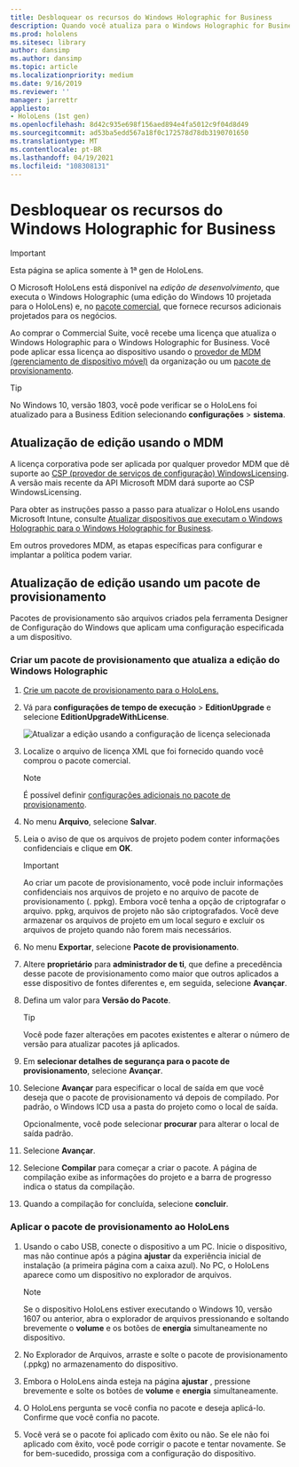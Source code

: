 ```yaml
---
title: Desbloquear os recursos do Windows Holographic for Business
description: Quando você atualiza para o Windows Holographic for Business, o HoloLens fornece recursos adicionais que são projetados para os negócios.
ms.prod: hololens
ms.sitesec: library
author: dansimp
ms.author: dansimp
ms.topic: article
ms.localizationpriority: medium
ms.date: 9/16/2019
ms.reviewer: ''
manager: jarrettr
appliesto:
- HoloLens (1st gen)
ms.openlocfilehash: 8d42c935e698f156aed894e4fa5012c9f04d8d49
ms.sourcegitcommit: ad53ba5edd567a18f0c172578d78db3190701650
ms.translationtype: MT
ms.contentlocale: pt-BR
ms.lasthandoff: 04/19/2021
ms.locfileid: "108308131"
---
```

# <a name="unlock-windows-holographic-for-business-features"></a>Desbloquear os recursos do Windows Holographic for Business

> [!IMPORTANT]
> Esta página se aplica somente à 1ª gen de HoloLens.

O Microsoft HoloLens está disponível na *edição de desenvolvimento*, que executa o Windows Holographic (uma edição do Windows 10 projetada para o HoloLens) e, no [pacote comercial](hololens-commercial-features.md), que fornece recursos adicionais projetados para os negócios.

Ao comprar o Commercial Suite, você recebe uma licença que atualiza o Windows Holographic para o Windows Holographic for Business. Você pode aplicar essa licença ao dispositivo usando o [provedor de MDM (gerenciamento de dispositivo móvel)](#edition-upgrade-by-using-mdm) da organização ou um [pacote de provisionamento](#edition-upgrade-by-using-a-provisioning-package).

> [!TIP]
> No Windows 10, versão 1803, você pode verificar se o HoloLens foi atualizado para a Business Edition selecionando **configurações**  >  **sistema**.

## <a name="edition-upgrade-by-using-mdm"></a>Atualização de edição usando o MDM

A licença corporativa pode ser aplicada por qualquer provedor MDM que dê suporte ao [CSP (provedor de serviços de configuração) WindowsLicensing](https://msdn.microsoft.com/library/windows/hardware/dn904983.aspx). A versão mais recente da API Microsoft MDM dará suporte ao CSP WindowsLicensing.

Para obter as instruções passo a passo para atualizar o HoloLens usando Microsoft Intune, consulte [Atualizar dispositivos que executam o Windows Holographic para o Windows Holographic for Business](https://docs.microsoft.com/intune/holographic-upgrade).

 Em outros provedores MDM, as etapas específicas para configurar e implantar a política podem variar.

## <a name="edition-upgrade-by-using-a-provisioning-package"></a>Atualização de edição usando um pacote de provisionamento

Pacotes de provisionamento são arquivos criados pela ferramenta Designer de Configuração do Windows que aplicam uma configuração especificada a um dispositivo.

### <a name="create-a-provisioning-package-that-upgrades-the-windows-holographic-edition"></a>Criar um pacote de provisionamento que atualiza a edição do Windows Holographic

1. [Crie um pacote de provisionamento para o HoloLens.](hololens-provisioning.md)
1. Vá para **configurações de tempo de execução**  >  **EditionUpgrade** e selecione **EditionUpgradeWithLicense**.

    ![Atualizar a edição usando a configuração de licença selecionada](images/icd1.png)

1. Localize o arquivo de licença XML que foi fornecido quando você comprou o pacote comercial.

    > [!NOTE]
    > É possível definir [configurações adicionais no pacote de provisionamento](hololens-provisioning.md).

1. No menu **Arquivo**, selecione **Salvar**. 

1. Leia o aviso de que os arquivos de projeto podem conter informações confidenciais e clique em **OK**.

    > [!IMPORTANT]
    > Ao criar um pacote de provisionamento, você pode incluir informações confidenciais nos arquivos de projeto e no arquivo de pacote de provisionamento (. ppkg). Embora você tenha a opção de criptografar o arquivo. ppkg, arquivos de projeto não são criptografados. Você deve armazenar os arquivos de projeto em um local seguro e excluir os arquivos de projeto quando não forem mais necessários.

1. No menu **Exportar**, selecione **Pacote de provisionamento**.

1. Altere **proprietário** para **administrador de ti**, que define a precedência desse pacote de provisionamento como maior que outros aplicados a esse dispositivo de fontes diferentes e, em seguida, selecione **Avançar**.

1. Defina um valor para **Versão do Pacote**.

    > [!TIP]
    > Você pode fazer alterações em pacotes existentes e alterar o número de versão para atualizar pacotes já aplicados.

1. Em **selecionar detalhes de segurança para o pacote de provisionamento**, selecione **Avançar**.

1. Selecione **Avançar** para especificar o local de saída em que você deseja que o pacote de provisionamento vá depois de compilado. Por padrão, o Windows ICD usa a pasta do projeto como o local de saída.

    Opcionalmente, você pode selecionar **procurar** para alterar o local de saída padrão.

1. Selecione **Avançar**.

1. Selecione **Compilar** para começar a criar o pacote. A página de compilação exibe as informações do projeto e a barra de progresso indica o status da compilação.

1. Quando a compilação for concluída, selecione **concluir**.

### <a name="apply-the-provisioning-package-to-hololens"></a>Aplicar o pacote de provisionamento ao HoloLens

1. Usando o cabo USB, conecte o dispositivo a um PC. Inicie o dispositivo, mas não continue após a página **ajustar** da experiência inicial de instalação (a primeira página com a caixa azul). No PC, o HoloLens aparece como um dispositivo no explorador de arquivos.

    > [!NOTE]
    > Se o dispositivo HoloLens estiver executando o Windows 10, versão 1607 ou anterior, abra o explorador de arquivos pressionando e soltando brevemente o **volume** e os botões de **energia** simultaneamente no dispositivo.

1. No Explorador de Arquivos, arraste e solte o pacote de provisionamento (.ppkg) no armazenamento do dispositivo.

1. Embora o HoloLens ainda esteja na página **ajustar** , pressione brevemente e solte os botões de **volume** e **energia** simultaneamente.

1. O HoloLens pergunta se você confia no pacote e deseja aplicá-lo. Confirme que você confia no pacote.

1. Você verá se o pacote foi aplicado com êxito ou não. Se ele não foi aplicado com êxito, você pode corrigir o pacote e tentar novamente. Se for bem-sucedido, prossiga com a configuração do dispositivo.
